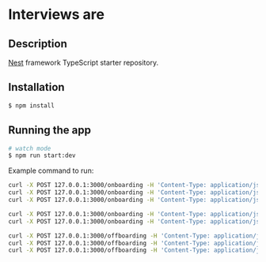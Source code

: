 # Interviews are

## Description

[Nest](https://github.com/nestjs/nest) framework TypeScript starter repository.

## Installation

```bash
$ npm install
```

## Running the app

```bash
# watch mode
$ npm run start:dev
```

Example command to run:
```sh
curl -X POST 127.0.0.1:3000/onboarding -H 'Content-Type: application/json' -d '{"name":"A","key": "pubA"}'
curl -X POST 127.0.0.1:3000/onboarding -H 'Content-Type: application/json' -d '{"name":"B","key": "pubB"}'
curl -X POST 127.0.0.1:3000/onboarding -H 'Content-Type: application/json' -d '{"name":"C","key": "pubC"}'

curl -X POST 127.0.0.1:3000/onboarding -H 'Content-Type: application/json' -d '{"name":"D","key": "pubD"}'
curl -X POST 127.0.0.1:3000/onboarding -H 'Content-Type: application/json' -d '{"name":"E","key": "pubE"}'

curl -X POST 127.0.0.1:3000/offboarding -H 'Content-Type: application/json' -d '{"key": "pubA"}'
curl -X POST 127.0.0.1:3000/offboarding -H 'Content-Type: application/json' -d '{"key": "pubB"}'
curl -X POST 127.0.0.1:3000/offboarding -H 'Content-Type: application/json' -d '{"key": "BLABLA"}'
```
